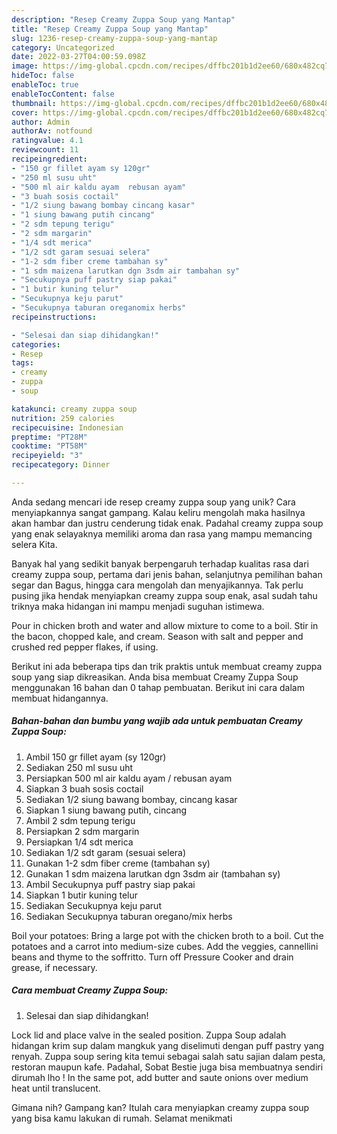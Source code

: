 ```yaml
---
description: "Resep Creamy Zuppa Soup yang Mantap"
title: "Resep Creamy Zuppa Soup yang Mantap"
slug: 1236-resep-creamy-zuppa-soup-yang-mantap
category: Uncategorized
date: 2022-03-27T04:00:59.098Z
image: https://img-global.cpcdn.com/recipes/dffbc201b1d2ee60/680x482cq70/creamy-zuppa-soup-foto-resep-utama.jpg
hideToc: false
enableToc: true
enableTocContent: false
thumbnail: https://img-global.cpcdn.com/recipes/dffbc201b1d2ee60/680x482cq70/creamy-zuppa-soup-foto-resep-utama.jpg
cover: https://img-global.cpcdn.com/recipes/dffbc201b1d2ee60/680x482cq70/creamy-zuppa-soup-foto-resep-utama.jpg
author: Admin
authorAv: notfound
ratingvalue: 4.1
reviewcount: 11
recipeingredient:
- "150 gr fillet ayam sy 120gr"
- "250 ml susu uht"
- "500 ml air kaldu ayam  rebusan ayam"
- "3 buah sosis coctail"
- "1/2 siung bawang bombay cincang kasar"
- "1 siung bawang putih cincang"
- "2 sdm tepung terigu"
- "2 sdm margarin"
- "1/4 sdt merica"
- "1/2 sdt garam sesuai selera"
- "1-2 sdm fiber creme tambahan sy"
- "1 sdm maizena larutkan dgn 3sdm air tambahan sy"
- "Secukupnya puff pastry siap pakai"
- "1 butir kuning telur"
- "Secukupnya keju parut"
- "Secukupnya taburan oreganomix herbs"
recipeinstructions:

- "Selesai dan siap dihidangkan!"
categories:
- Resep
tags:
- creamy
- zuppa
- soup

katakunci: creamy zuppa soup 
nutrition: 259 calories
recipecuisine: Indonesian
preptime: "PT28M"
cooktime: "PT58M"
recipeyield: "3"
recipecategory: Dinner

---
```





Anda sedang mencari ide resep creamy zuppa soup yang unik? Cara menyiapkannya sangat gampang. Kalau keliru mengolah maka hasilnya akan hambar dan justru cenderung tidak enak. Padahal creamy zuppa soup yang enak selayaknya memiliki aroma dan rasa yang mampu memancing selera Kita.





Banyak hal yang sedikit banyak berpengaruh terhadap kualitas rasa dari creamy zuppa soup, pertama dari jenis bahan, selanjutnya pemilihan bahan segar dan Bagus, hingga cara mengolah dan menyajikannya. Tak perlu pusing jika hendak menyiapkan creamy zuppa soup enak,      asal sudah tahu triknya maka hidangan ini mampu menjadi suguhan istimewa.














Pour in chicken broth and water and allow mixture to come to a boil. Stir in the bacon, chopped kale, and cream. Season with salt and pepper and crushed red pepper flakes, if using.






Berikut ini ada beberapa tips dan trik praktis untuk membuat creamy zuppa soup yang siap dikreasikan. Anda bisa membuat Creamy Zuppa Soup menggunakan 16 bahan dan 0 tahap pembuatan. Berikut ini cara dalam membuat hidangannya.

<!--inarticleads1-->

##### Bahan-bahan dan bumbu yang wajib ada untuk pembuatan Creamy Zuppa Soup:

1. Ambil 150 gr fillet ayam (sy 120gr)
1. Sediakan 250 ml susu uht
1. Persiapkan 500 ml air kaldu ayam / rebusan ayam
1. Siapkan 3 buah sosis coctail
1. Sediakan 1/2 siung bawang bombay, cincang kasar
1. Siapkan 1 siung bawang putih, cincang
1. Ambil 2 sdm tepung terigu
1. Persiapkan 2 sdm margarin
1. Persiapkan 1/4 sdt merica
1. Sediakan 1/2 sdt garam (sesuai selera)
1. Gunakan 1-2 sdm fiber creme (tambahan sy)
1. Gunakan 1 sdm maizena larutkan dgn 3sdm air (tambahan sy)
1. Ambil Secukupnya puff pastry siap pakai
1. Siapkan 1 butir kuning telur
1. Sediakan Secukupnya keju parut
1. Sediakan Secukupnya taburan oregano/mix herbs


Boil your potatoes: Bring a large pot with the chicken broth to a boil. Cut the potatoes and a carrot into medium-size cubes. Add the veggies, cannellini beans and thyme to the soffritto. Turn off Pressure Cooker and drain grease, if necessary. 

<!--inarticleads2-->

##### Cara membuat Creamy Zuppa Soup:


1. Selesai dan siap dihidangkan!

Lock lid and place valve in the sealed position. Zuppa Soup adalah hidangan krim sup dalam mangkuk yang diselimuti dengan puff pastry yang renyah. Zuppa soup sering kita temui sebagai salah satu sajian dalam pesta, restoran maupun kafe. Padahal, Sobat Bestie juga bisa membuatnya sendiri dirumah lho ! In the same pot, add butter and saute onions over medium heat until translucent. 

Gimana nih? Gampang kan? Itulah cara menyiapkan creamy zuppa soup yang bisa kamu lakukan di rumah. Selamat menikmati
